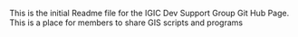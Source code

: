 This is the initial Readme file for the IGIC Dev Support Group Git Hub Page.  This is a place for members to share GIS scripts and programs
